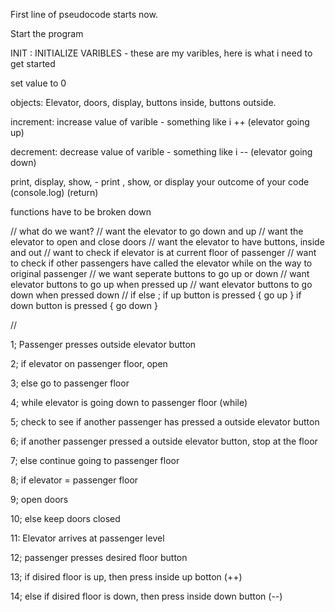 First line of pseudocode starts now.

Start the program

INIT : INITIALIZE VARIBLES - these are my varibles, here is what i need to get started

set value to 0 

objects: Elevator, doors, display, buttons inside, buttons outside. 

increment: increase value of varible - something like i ++ (elevator going up)

decrement: decrease value of varible - something like i -- (elevator going down)

print, display, show, - print , show, or display your outcome of your code (console.log) (return) 

functions have to be broken down 

// what do we want?
// want the elevator to go down and up
// want the elevator to open and close doors
// want the elevator to have buttons, inside and out
// want to check if elevator is at current floor of passenger
// want to check if other passengers have called the elevator while on the way to original passenger
// we want seperate buttons to go up or down
// want elevator buttons to go up when pressed up
// want elevator buttons to go down when pressed down
// if else ; if up button is pressed {
    go up
}
if down button is pressed {
    go down 
}

// 

1; Passenger presses outside elevator button

2; if elevator on passenger floor, open

3; else go to passenger floor

4; while elevator is going down to passenger floor (while)

5; check to see if another passenger has pressed a outside elevator button

6; if another passenger pressed a outside elevator button, stop at the floor

7; else continue going to passenger floor

8; if elevator = passenger floor 

9; open doors 

10; else keep doors closed 

11: Elevator arrives at passenger level

12; passenger presses desired floor button

13; if disired floor is up, then press inside up botton  (++)

14; else if disired floor is down, then press inside down button (--)


